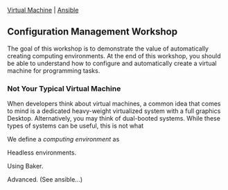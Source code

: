 [Virtual Machine](VM.md) | [Ansible](Ansible.md) 

Configuration Management Workshop
----------------------------------

The goal of this workshop is to demonstrate the value of automatically creating computing environments. At the end of this workshop, you should be able to understand how to configure and automatically create a virtual machine for programming tasks.

### Not Your Typical Virtual Machine

When developers think about virtual machines, a common idea that comes to mind is a dedicated heavy-weight virtualized system with a full graphics Desktop. Alternatively, you may think of dual-booted systems. While these types of systems can be useful, this is not what 

We define a *computing environment* as 

Headless environments.



Using Baker.

Advanced. (See ansible...)